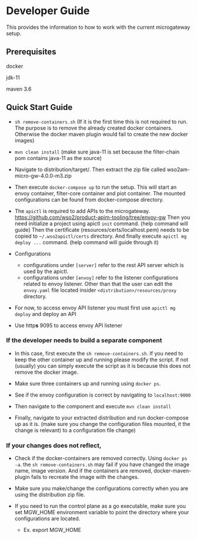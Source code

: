 # Developer Guide

This provides the information to how to work with the current microgateway setup.

## Prerequisites

docker

jdk-11

maven 3.6

## Quick Start Guide

- `sh remove-containers.sh` (If it is the first time this is not required to run.
The purpose is to remove the already created docker containers. Otherwise the docker 
maven plugin would fail to create the new docker images)

- `mvn clean install` (make sure java-11 is set because the filter-chain pom contains
 java-11 as the source)
 
 - Navigate to distribution/target/.
 Then extract the zip file called wso2am-micro-gw-4.0.0-m3.zip
 
 - Then execute `docker-compose up` to run the setup. This will start an envoy container,
 filter-core container and piot container. The mounted configurations can be found from
 docker-compose directory.
 
 - The `apictl` is required to add APIs to the microgateway. https://github.com/wso2/product-apim-tooling/tree/envoy-gw
 Then you need initialize a project using apictl `init` command. (help command will guide)
 Then the certificate (resources/certs/localhost.pem) needs to be copied to `~/.wso2apictl/certs` 
 directory. And finally execute `apictl mg deploy ...` command. (help command will guide through it)
 
 - Configurations
    - configurations under `[server]` refer to the rest API server which is used by
    the apictl.
    - configurations under `[envoy]` refer to the listener configurations related to envoy listener.
    Other than that the user can edit the `envoy.yaml` file located insider `<distribution>/resources/proxy`
    directory.
 - For now, to access envoy API listener you must first use `apictl mg deploy` and deploy an API
 - Use http**s** 9095 to access envoy API listener
 
 ### If the developer needs to build a separate component
 
 - In this case, first execute the `sh remove-containers.sh`. If you need to keep the
 other container up and running please modify the script. If not (usually) you can simply
 execute the script as it is because this does not remove the docker image.
 
 - Make sure three containers up and running using `docker ps`.
 
 - See if the envoy configuration is correct by navigating to `localhost:9000`
 
 - Then navigate to the component and execute `mvn clean install`
 
 - Finally, navigate to your extracted distribution and run docker-compose up as it is.
 (make sure you change the configuration files mounted, it the change is relevant)
 to a configuration file change)
 
 ### If your changes does not reflect,
 
 - Check if the docker-containers are removed correctly. Using `docker ps -a`. 
 the `sh remove-containers.sh` may fail if you have changed the image name, image version.
 And if the containers are removed, docker-maven-plugin fails to recreate the image with the changes.
 
 - Make sure you make/change the configurations correctly when you are using the distribution
 zip file.
 
 - If you need to run the control plane as a go executable, make sure you set MGW_HOME environment
 variable to point the directory where your configurations are located.
    - Ex. export MGW_HOME
